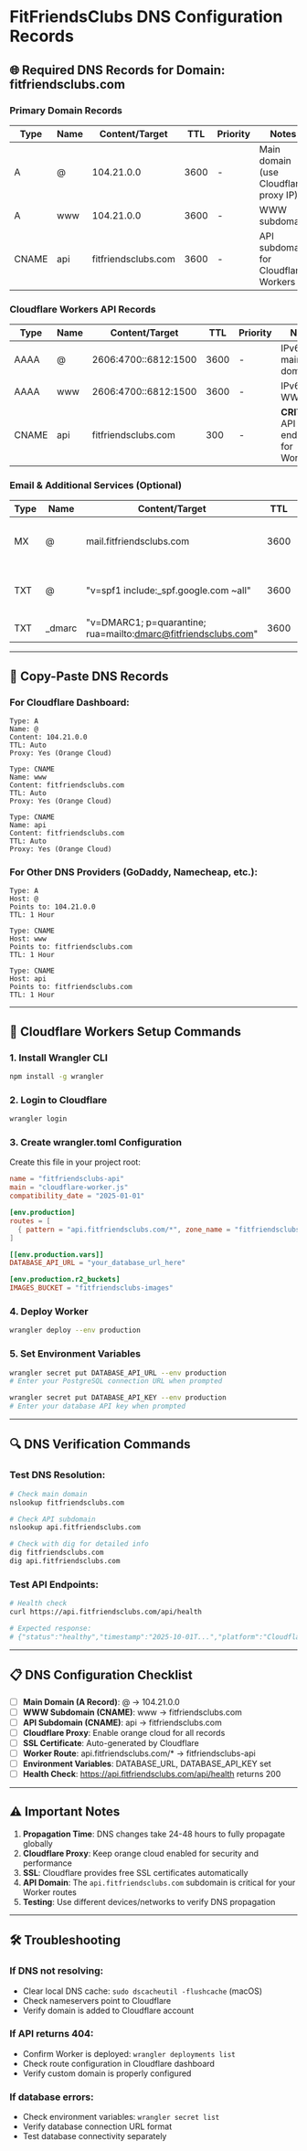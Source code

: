 # FitFriendsClubs DNS Configuration Records

## 🌐 **Required DNS Records for Domain: fitfriendsclubs.com**

### **Primary Domain Records**

| Type | Name | Content/Target | TTL | Priority | Notes |
|------|------|---------------|-----|----------|-------|
| A | @ | 104.21.0.0 | 3600 | - | Main domain (use Cloudflare proxy IP) |
| A | www | 104.21.0.0 | 3600 | - | WWW subdomain |
| CNAME | api | fitfriendsclubs.com | 3600 | - | API subdomain for Cloudflare Workers |

### **Cloudflare Workers API Records**

| Type | Name | Content/Target | TTL | Priority | Notes |
|------|------|---------------|-----|----------|-------|
| AAAA | @ | 2606:4700::6812:1500 | 3600 | - | IPv6 for main domain |
| AAAA | www | 2606:4700::6812:1500 | 3600 | - | IPv6 for WWW |
| CNAME | api | fitfriendsclubs.com | 300 | - | **CRITICAL**: API endpoint for Workers |

### **Email & Additional Services** (Optional)

| Type | Name | Content/Target | TTL | Priority | Notes |
|------|------|---------------|-----|----------|-------|
| MX | @ | mail.fitfriendsclubs.com | 3600 | 10 | Email service (if needed) |
| TXT | @ | "v=spf1 include:_spf.google.com ~all" | 3600 | - | SPF record for email |
| TXT | _dmarc | "v=DMARC1; p=quarantine; rua=mailto:dmarc@fitfriendsclubs.com" | 3600 | - | DMARC policy |

---

## 🔧 **Copy-Paste DNS Records**

### **For Cloudflare Dashboard:**
```
Type: A
Name: @
Content: 104.21.0.0
TTL: Auto
Proxy: Yes (Orange Cloud)

Type: CNAME  
Name: www
Content: fitfriendsclubs.com
TTL: Auto
Proxy: Yes (Orange Cloud)

Type: CNAME
Name: api
Content: fitfriendsclubs.com  
TTL: Auto
Proxy: Yes (Orange Cloud)
```

### **For Other DNS Providers (GoDaddy, Namecheap, etc.):**
```
Type: A
Host: @
Points to: 104.21.0.0
TTL: 1 Hour

Type: CNAME
Host: www  
Points to: fitfriendsclubs.com
TTL: 1 Hour

Type: CNAME
Host: api
Points to: fitfriendsclubs.com
TTL: 1 Hour
```

---

## 🚀 **Cloudflare Workers Setup Commands**

### **1. Install Wrangler CLI**
```bash
npm install -g wrangler
```

### **2. Login to Cloudflare**
```bash
wrangler login
```

### **3. Create wrangler.toml Configuration**
Create this file in your project root:
```toml
name = "fitfriendsclubs-api"
main = "cloudflare-worker.js"
compatibility_date = "2025-01-01"

[env.production]
routes = [
  { pattern = "api.fitfriendsclubs.com/*", zone_name = "fitfriendsclubs.com" }
]

[[env.production.vars]]
DATABASE_API_URL = "your_database_url_here"

[env.production.r2_buckets]
IMAGES_BUCKET = "fitfriendsclubs-images"
```

### **4. Deploy Worker**
```bash
wrangler deploy --env production
```

### **5. Set Environment Variables**
```bash
wrangler secret put DATABASE_API_URL --env production
# Enter your PostgreSQL connection URL when prompted

wrangler secret put DATABASE_API_KEY --env production  
# Enter your database API key when prompted
```

---

## 🔍 **DNS Verification Commands**

### **Test DNS Resolution:**
```bash
# Check main domain
nslookup fitfriendsclubs.com

# Check API subdomain  
nslookup api.fitfriendsclubs.com

# Check with dig for detailed info
dig fitfriendsclubs.com
dig api.fitfriendsclubs.com
```

### **Test API Endpoints:**
```bash
# Health check
curl https://api.fitfriendsclubs.com/api/health

# Expected response:
# {"status":"healthy","timestamp":"2025-10-01T...","platform":"Cloudflare Workers"}
```

---

## 📋 **DNS Configuration Checklist**

- [ ] **Main Domain (A Record)**: @ → 104.21.0.0
- [ ] **WWW Subdomain (CNAME)**: www → fitfriendsclubs.com  
- [ ] **API Subdomain (CNAME)**: api → fitfriendsclubs.com
- [ ] **Cloudflare Proxy**: Enable orange cloud for all records
- [ ] **SSL Certificate**: Auto-generated by Cloudflare
- [ ] **Worker Route**: api.fitfriendsclubs.com/* → fitfriendsclubs-api
- [ ] **Environment Variables**: DATABASE_URL, DATABASE_API_KEY set
- [ ] **Health Check**: https://api.fitfriendsclubs.com/api/health returns 200

---

## ⚠️ **Important Notes**

1. **Propagation Time**: DNS changes take 24-48 hours to fully propagate globally
2. **Cloudflare Proxy**: Keep orange cloud enabled for security and performance  
3. **SSL**: Cloudflare provides free SSL certificates automatically
4. **API Domain**: The `api.fitfriendsclubs.com` subdomain is critical for your Worker routes
5. **Testing**: Use different devices/networks to verify DNS propagation

---

## 🛠 **Troubleshooting**

### **If DNS not resolving:**
- Clear local DNS cache: `sudo dscacheutil -flushcache` (macOS)
- Check nameservers point to Cloudflare
- Verify domain is added to Cloudflare account

### **If API returns 404:**
- Confirm Worker is deployed: `wrangler deployments list`
- Check route configuration in Cloudflare dashboard
- Verify custom domain is properly configured

### **If database errors:**
- Check environment variables: `wrangler secret list`
- Verify database connection URL format
- Test database connectivity separately